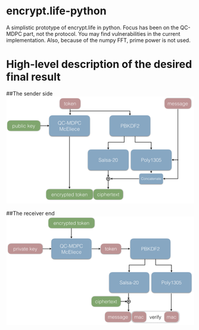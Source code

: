 # encrypt.life-python
A simplistic prototype of encrypt.life in python. Focus has been on the QC-MDPC part, not the protocol. You may find vulnerabilities in the current implementation. Also, because of the numpy FFT, prime power is not used.

# High-level description of the desired final result

##The sender side
![protocol sender](https://raw.githubusercontent.com/grocid/encrypt.life-python/master/sender.png)

##The receiver end
![protocol receiver](https://raw.githubusercontent.com/grocid/encrypt.life-python/master/receiver.png)